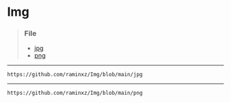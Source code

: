 # Img
> ### **File**
> - [jpg](jpg)
> - [png](png)
***
```
https://github.com/raminxz/Img/blob/main/jpg

```
***
```
https://github.com/raminxz/Img/blob/main/png
```
